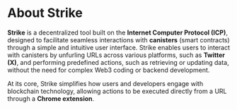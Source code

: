 # About Strike

**Strike** is a decentralized tool built on the **Internet Computer Protocol (ICP)**, designed to facilitate seamless interactions with **canisters** (smart contracts) through a simple and intuitive user interface. Strike enables users to interact with canisters by unfurling URLs across various platforms, such as **Twitter (X)**, and performing predefined actions, such as retrieving or updating data, without the need for complex Web3 coding or backend development.

At its core, Strike simplifies how users and developers engage with blockchain technology, allowing actions to be executed directly from a URL through a **Chrome extension**.&#x20;
